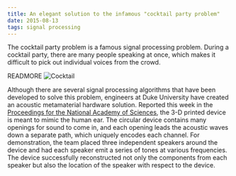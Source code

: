 ```yaml
---
title: An elegant solution to the infamous "cocktail party problem"
date: 2015-08-13
tags: signal processing
---
```

The cocktail party problem is a famous signal processing problem. 
During a cocktail party, there are many people speaking at once,
which makes it difficult to pick out individual voices from the crowd.

READMORE
![Cocktail](cocktail.jpg)

Although there are several signal processing algorithms that have been developed to solve this problem,
engineers at Duke University have created an acoustic metamaterial hardware solution.
Reported this week in the [Proceedings for the National Academy of Sciences](http://www.pnas.org/content/early/2015/08/05/1502276112.full.pdf), the 3-D printed device is meant to mimic the human
ear. 
The circular device contains many openings for sound to come in, and each opening leads the acoustic waves down a separate path,
which uniquely encodes each channel.
For demonstration, the team placed three independent speakers around the device and had each speaker emit a series of tones at various frequencies.
The device successfully reconstructed not only the components from each speaker but also the location of the speaker with respect to the device.
